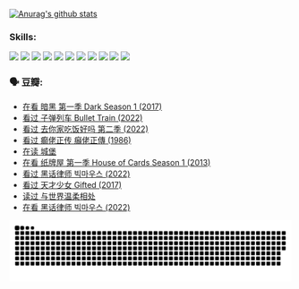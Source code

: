 
[![Anurag's github stats](https://github-readme-stats.vercel.app/api?username=w940853815)](https://github.com/anuraghazra/github-readme-stats)

### Skills:

<code><img height="32" src="https://cdn.jsdelivr.net/npm/simple-icons@v5/icons/python.svg"></code>
<code><img height="32" src="https://cdn.jsdelivr.net/npm/simple-icons@v5/icons/javascript.svg"></code>
<code><img height="32" src="https://cdn.jsdelivr.net/npm/simple-icons@v5/icons/django.svg"></code>
<code><img height="32" src="https://cdn.jsdelivr.net/npm/simple-icons@v5/icons/flask.svg"></code>
<code><img height="32" src="https://cdn.jsdelivr.net/npm/simple-icons@v5/icons/vuetify.svg"></code>
<code><img height="32" src="https://cdn.jsdelivr.net/npm/simple-icons@v5/icons/git.svg"></code>
<code><img height="32" src="https://cdn.jsdelivr.net/npm/simple-icons@v5/icons/docker.svg"></code>
<code><img height="32" src="https://cdn.jsdelivr.net/npm/simple-icons@v5/icons/postgresql.svg"></code>
<code><img height="32" src="https://cdn.jsdelivr.net/npm/simple-icons@v5/icons/elasticsearch.svg"></code>
<code><img height="32" src="https://cdn.jsdelivr.net/npm/simple-icons@v5/icons/macos.svg"></code>
<code><img height="32" src="https://cdn.jsdelivr.net/npm/simple-icons@v5/icons/linux.svg"></code>

### 🗣 豆瓣:

<!-- DOUBAN-ACTIVITIES:START -->
- [在看 暗黑 第一季 Dark Season 1‎ (2017)](https://www.douban.com/people/136069238/status/4006812073/?_i=64761318)
- [看过 子弹列车 Bullet Train‎ (2022)](https://www.douban.com/people/136069238/status/4006795592/?_i=64761318)
- [看过 去你家吃饭好吗 第二季‎ (2022)](https://www.douban.com/people/136069238/status/4005728209/?_i=64761318)
- [看过 癫佬正传 癲佬正傳‎ (1986)](https://www.douban.com/people/136069238/status/4003112410/?_i=64761318)
- [在读 城堡](https://www.douban.com/people/136069238/status/4001359327/?_i=64761318)
- [在看 纸牌屋 第一季 House of Cards Season 1‎ (2013)](https://www.douban.com/people/136069238/status/4001244828/?_i=64761318)
- [看过 黑话律师 빅마우스‎ (2022)](https://www.douban.com/people/136069238/status/4000528774/?_i=64761318)
- [看过 天才少女 Gifted‎ (2017)](https://www.douban.com/people/136069238/status/4000157745/?_i=64761318)
- [读过 与世界温柔相处](https://www.douban.com/people/136069238/status/3999819293/?_i=64761318)
- [在看 黑话律师 빅마우스‎ (2022)](https://www.douban.com/people/136069238/status/3993878962/?_i=64761318)
<!-- DOUBAN-ACTIVITIES:END -->


![Snake animation](https://raw.githubusercontent.com/w940853815/w940853815/output/github-contribution-grid-snake.svg)

<!--
**w940853815/w940853815** is a ✨ _special_ ✨ repository because its `README.md` (this file) appears on your GitHub profile.

Here are some ideas to get you started:

- 🔭 I’m currently working on ...
- 🌱 I’m currently learning ...
- 👯 I’m looking to collaborate on ...
- 🤔 I’m looking for help with ...
- 💬 Ask me about ...
- 📫 How to reach me: ...
- 😄 Pronouns: ...
- ⚡ Fun fact: ...
-->
